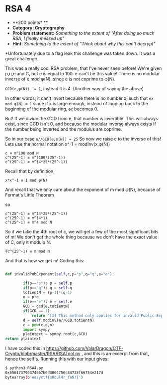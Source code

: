 RSA 4
======
* **200 points\* **
* **Category: Cryptography**
* **Problem statement:** _Something to the extent of "After doing so much RSA, I finally messed up"_
* **Hint:** _Something to the extent of "Think about why this can't decrypt"_

\*Unfortunately due to a flag leak this challenge was taken down. It was a great challenge.

This was a really cool RSA problem, that I've never seen before!
We're given p,q,e and C, but e is equal to 100. e can't be this value! There is no modular inverse of e mod φ(N), since e is not coprime to φ(N).

`GCD(e,φ(N)) != 1`, instead it is 4. (Another way of saying the above)

In other words, it can't invert because there is no number x, such that
`ex mod φ(N) ≡ 1`
since if x is large enough, instead of looping back to the beginning of the modular ring, `ex` becomes 0.

But! If we divide the GCD from e, that number is invertible!
This will always exist, since GCD isn't 0, and because the modular inverse always exists if the number being inverted and the modulus are coprime.

So in our case ```e//GCD(e,φ(N)) = 25```
So now we raise c to the inverse of this!
Lets use the normal notation x^-1 = modInv(x,φ(N))
```
c ≡ m^100 mod N
c^(25^-1) ≡ m^(100*(25^-1))
c^(25^-1) ≡ m^(4*25*(25^-1))
```
Recall that by definition,
```
x*x^-1 ≡ 1 mod φ(N)
```
And recall that we only care about the exponent of m mod φ(N), because of Fermat's Little Theorem

so
```
c^(25^-1) ≡ m^(4*25*(25^-1))
c^(25^-1) ≡ m^(4*1)
c^(25^-1) ≡ m^4 mod N
```
So if we take the 4th root of c, we will get a few of the most significant bits of m! We don't get the whole thing because we don't have the exact value of C, only it modulo N.

```
∜c^(25^-1) ≡ m mod N
```

And that is how we get m! Coding this:

``` python

def invalidPubExponent(self,c,p="p",q="q",e="e"):

        if(p=="p"): p = self.p
        if(p=="q"): q = self.q
        totientN = (p-1)*(q-1)
        n = p*q
        if(e=="e"): e = self.e
        GCD = gcd(e,totientN)
        if(GCD == 1):
            return "[X] This method only applies for invalid Public Exponents."
        d = self.modinv(e//GCD,totientN)
        c = pow(c,d,n)
        import sympy
        plaintext = sympy.root(c,GCD)
return plaintext
```
I have coded this in https://github.com/ValarDragon/CTF-Crypto/blob/master/RSA/RSATool.py , and this is an excerpt from that, hence the self's.
Running this with our input gives:

``` bash
$ python3 RSA4.py
0x656173796374667b6d3064756c34725f66754e217d
bytearray(b'easyctf{m0dul4r_fuN!}')
```
